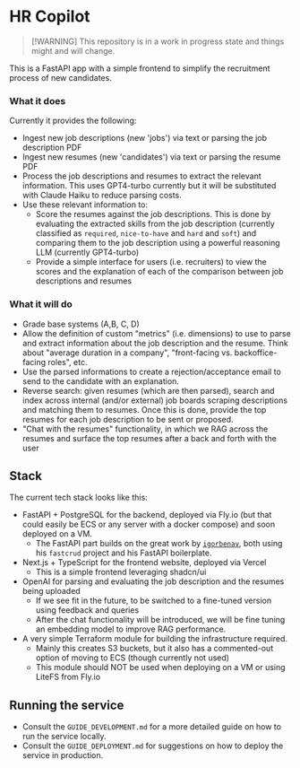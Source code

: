 # HR Copilot

> \[!WARNING\]
> This repository is in a work in progress state and things might and will change.

This is a FastAPI app with a simple frontend to simplify the recruitment process of new candidates.

### What it does

Currently it provides the following:

- Ingest new job descriptions (new 'jobs') via text or parsing the job description PDF
- Ingest new resumes (new 'candidates') via text or parsing the resume PDF
- Process the job descriptions and resumes to extract the relevant information. This uses GPT4-turbo currently but it will be substituted with Claude Haiku to reduce parsing costs.
- Use these relevant information to:
  - Score the resumes against the job descriptions. This is done by evaluating the extracted skills from the job description (currently classified as `required`, `nice-to-have` and `hard` and `soft`) and comparing them to the job description using a powerful reasoning LLM (currently GPT4-turbo)
  - Provide a simple interface for users (i.e. recruiters) to view the scores and the explanation of each of the comparison between job descriptions and resumes

### What it will do

- Grade base systems (A,B, C, D)
- Allow the definition of custom "metrics" (i.e. dimensions) to use to parse and extract information about the job description and the resume. Think about "average duration in a company", "front-facing vs. backoffice-facing roles", etc.
- Use the parsed informations to create a rejection/acceptance email to send to the candidate with an explanation.
- Reverse search: given resumes (which are then parsed), search and index across internal (and/or external) job boards scraping descriptions and matching them to resumes. Once this is done, provide the top resumes for each job description to be sent or proposed.
- "Chat with the resumes" functionality, in which we RAG across the resumes and surface the top resumes after a back and forth with the user

## Stack

The current tech stack looks like this:

- FastAPI + PostgreSQL for the backend, deployed via Fly.io (but that could easily be ECS or any server with a docker compose) and soon deployed on a VM.
  - The FastAPI part builds on the great work by [`igorbenav`](https://github.com/igorbenav), both using his `fastcrud` project and his FastAPI boilerplate.
- Next.js + TypeScript for the frontend website, deployed via Vercel
  - This is a simple frontend leveraging shadcn/ui
- OpenAI for parsing and evaluating the job description and the resumes being uploaded
  - If we see fit in the future, to be switched to a fine-tuned version using feedback and queries
  - After the chat functionality will be introduced, we will be fine tuning an embedding model to improve RAG performance.
- A very simple Terraform module for building the infrastructure required.
  - Mainly this creates S3 buckets, but it also has a commented-out option of moving to ECS (though currently not used)
  - This module should NOT be used when deploying on a VM or using LiteFS from Fly.io

## Running the service

- Consult the `GUIDE_DEVELOPMENT.md` for a more detailed guide on how to run the service locally.
- Consult the `GUIDE_DEPLOYMENT.md` for suggestions on how to deploy the service in production.
